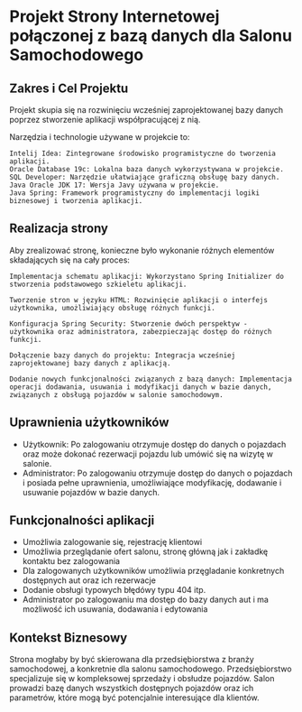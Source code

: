 <h1>Projekt Strony Internetowej połączonej z bazą danych dla Salonu Samochodowego</h1>

<h2>Zakres i Cel Projektu</h2>

Projekt skupia się na rozwinięciu wcześniej zaprojektowanej bazy danych poprzez stworzenie aplikacji współpracującej z nią. 

Narzędzia i technologie używane w projekcie to:

    Intelij Idea: Zintegrowane środowisko programistyczne do tworzenia aplikacji.
    Oracle Database 19c: Lokalna baza danych wykorzystywana w projekcie.
    SQL Developer: Narzędzie ułatwiające graficzną obsługę bazy danych.
    Java Oracle JDK 17: Wersja Javy używana w projekcie.
    Java Spring: Framework programistyczny do implementacji logiki biznesowej i tworzenia aplikacji.

<h2>Realizacja strony </h2>

Aby zrealizować stronę, konieczne było wykonanie różnych elementów składających się na cały proces:

    Implementacja schematu aplikacji: Wykorzystano Spring Initializer do stworzenia podstawowego szkieletu aplikacji.

    Tworzenie stron w języku HTML: Rozwinięcie aplikacji o interfejs użytkownika, umożliwiający obsługę różnych funkcji.

    Konfiguracja Spring Security: Stworzenie dwóch perspektyw - użytkownika oraz administratora, zabezpieczając dostęp do różnych funkcji.

    Dołączenie bazy danych do projektu: Integracja wcześniej zaprojektowanej bazy danych z aplikacją.

    Dodanie nowych funkcjonalności związanych z bazą danych: Implementacja operacji dodawania, usuwania i modyfikacji danych w bazie danych, związanych z obsługą pojazdów w salonie samochodowym.

<h2>Uprawnienia użytkowników</h2>
<p>
    <ul>
          <li>Użytkownik: Po zalogowaniu otrzymuje dostęp do danych o pojazdach oraz może dokonać rezerwacji pojazdu lub umówić się na wizytę w salonie.
          <li>Administrator: Po zalogowaniu otrzymuje dostęp do danych o pojazdach i posiada pełne uprawnienia, umożliwiające modyfikację, dodawanie i usuwanie pojazdów w bazie danych.
    </ul>
</p>

<h2>Funkcjonalności aplikacji</h2>
<p>
  <ul>
      <li> Umożliwia zalogowanie się, rejestrację klientowi
      <li> Umożliwia przeglądanie ofert salonu, stronę główną jak i zakładkę kontaktu bez zalogowania
      <li> Dla zalogowanych użytkowników umożliwia przęgladanie konkretnych dostępnych aut oraz ich rezerwacje
      <li> Dodanie obsługi typowych błędówy typu 404 itp.
      <li> Administrator po zalogowaniu ma dostęp do bazy danych aut i ma możliwość ich usuwania, dodawania i edytowania
  </ul>

</p>

<h2>Kontekst Biznesowy</h2>

Strona mogłaby by być skierowana dla przedsiębiorstwa z branży samochodowej, a konkretnie dla salonu samochodowego.
Przedsiębiorstwo specjalizuje się w kompleksowej sprzedaży i obsłudze pojazdów.
Salon prowadzi bazę danych wszystkich dostępnych pojazdów oraz ich parametrów, które mogą być potencjalnie interesujące dla klientów.
